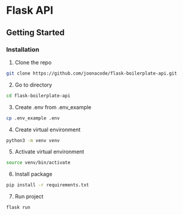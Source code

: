 # Flask API
<!-- GETTING STARTED -->
## Getting Started

### Installation

1. Clone the repo
```sh
git clone https://github.com/joonacode/flask-boilerplate-api.git
```
2. Go to directory
```sh
cd flask-boilerplate-api
```
3. Create .env from .env_example
```sh
cp .env_example .env
```
4. Create virtual environment
```sh
python3 -m venv venv
```
5. Activate virtual environment
```sh
source venv/bin/activate
```
6. Install package
```sh
pip install -r requirements.txt
```
7. Run project
```sh
flask run
```
